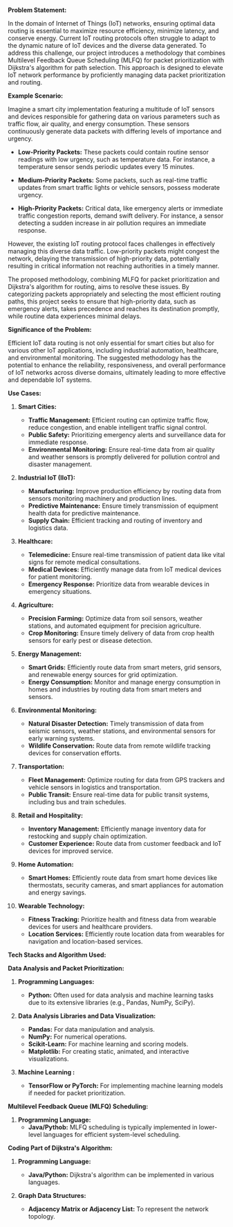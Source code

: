 **Problem Statement:**

In the domain of Internet of Things (IoT) networks, ensuring optimal data routing is essential to maximize resource efficiency, minimize latency, and conserve energy. Current IoT routing protocols often struggle to adapt to the dynamic nature of IoT devices and the diverse data generated. To address this challenge, our project introduces a methodology that combines Multilevel Feedback Queue Scheduling (MLFQ) for packet prioritization with Dijkstra's algorithm for path selection. This approach is designed to elevate IoT network performance by proficiently managing data packet prioritization and routing.

**Example Scenario:**

Imagine a smart city implementation featuring a multitude of IoT sensors and devices responsible for gathering data on various parameters such as traffic flow, air quality, and energy consumption. These sensors continuously generate data packets with differing levels of importance and urgency.

- **Low-Priority Packets:** These packets could contain routine sensor readings with low urgency, such as temperature data. For instance, a temperature sensor sends periodic updates every 15 minutes.

- **Medium-Priority Packets:** Some packets, such as real-time traffic updates from smart traffic lights or vehicle sensors, possess moderate urgency.

- **High-Priority Packets:** Critical data, like emergency alerts or immediate traffic congestion reports, demand swift delivery. For instance, a sensor detecting a sudden increase in air pollution requires an immediate response.

However, the existing IoT routing protocol faces challenges in effectively managing this diverse data traffic. Low-priority packets might congest the network, delaying the transmission of high-priority data, potentially resulting in critical information not reaching authorities in a timely manner.

The proposed methodology, combining MLFQ for packet prioritization and Dijkstra's algorithm for routing, aims to resolve these issues. By categorizing packets appropriately and selecting the most efficient routing paths, this project seeks to ensure that high-priority data, such as emergency alerts, takes precedence and reaches its destination promptly, while routine data experiences minimal delays.

**Significance of the Problem:**

Efficient IoT data routing is not only essential for smart cities but also for various other IoT applications, including industrial automation, healthcare, and environmental monitoring. The suggested methodology has the potential to enhance the reliability, responsiveness, and overall performance of IoT networks across diverse domains, ultimately leading to more effective and dependable IoT systems.


**Use Cases:**

1. **Smart Cities:**
   - **Traffic Management:** Efficient routing can optimize traffic flow, reduce congestion, and enable intelligent traffic signal control.
   - **Public Safety:** Prioritizing emergency alerts and surveillance data for immediate response.
   - **Environmental Monitoring:** Ensure real-time data from air quality and weather sensors is promptly delivered for pollution control and disaster management.

2. **Industrial IoT (IIoT):**
   - **Manufacturing:** Improve production efficiency by routing data from sensors monitoring machinery and production lines.
   - **Predictive Maintenance:** Ensure timely transmission of equipment health data for predictive maintenance.
   - **Supply Chain:** Efficient tracking and routing of inventory and logistics data.

3. **Healthcare:**
   - **Telemedicine:** Ensure real-time transmission of patient data like vital signs for remote medical consultations.
   - **Medical Devices:** Efficiently manage data from IoT medical devices for patient monitoring.
   - **Emergency Response:** Prioritize data from wearable devices in emergency situations.

4. **Agriculture:**
   - **Precision Farming:** Optimize data from soil sensors, weather stations, and automated equipment for precision agriculture.
   - **Crop Monitoring:** Ensure timely delivery of data from crop health sensors for early pest or disease detection.

5. **Energy Management:**
   - **Smart Grids:** Efficiently route data from smart meters, grid sensors, and renewable energy sources for grid optimization.
   - **Energy Consumption:** Monitor and manage energy consumption in homes and industries by routing data from smart meters and sensors.

6. **Environmental Monitoring:**
   - **Natural Disaster Detection:** Timely transmission of data from seismic sensors, weather stations, and environmental sensors for early warning systems.
   - **Wildlife Conservation:** Route data from remote wildlife tracking devices for conservation efforts.

7. **Transportation:**
   - **Fleet Management:** Optimize routing for data from GPS trackers and vehicle sensors in logistics and transportation.
   - **Public Transit:** Ensure real-time data for public transit systems, including bus and train schedules.

8. **Retail and Hospitality:**
   - **Inventory Management:** Efficiently manage inventory data for restocking and supply chain optimization.
   - **Customer Experience:** Route data from customer feedback and IoT devices for improved service.

9. **Home Automation:**
   - **Smart Homes:** Efficiently route data from smart home devices like thermostats, security cameras, and smart appliances for automation and energy savings.

10. **Wearable Technology:**
    - **Fitness Tracking:** Prioritize health and fitness data from wearable devices for users and healthcare providers.
    - **Location Services:** Efficiently route location data from wearables for navigation and location-based services.



**Tech Stacks and Algorithm Used:**

**Data Analysis and Packet Prioritization:**

1. **Programming Languages:**
   - **Python:** Often used for data analysis and machine learning tasks due to its extensive libraries (e.g., Pandas, NumPy, SciPy).
   
2. **Data Analysis Libraries and Data Visualization:**
   - **Pandas:** For data manipulation and analysis.
   - **NumPy:** For numerical operations.
   - **Scikit-Learn:** For machine learning and scoring models.
   - **Matplotlib:** For creating static, animated, and interactive visualizations.

4. **Machine Learning :**
   - **TensorFlow or PyTorch:** For implementing machine learning models if needed for packet prioritization.


**Multilevel Feedback Queue (MLFQ) Scheduling:**

1. **Programming Language:**
   - **Java/Pythob:** MLFQ scheduling is typically implemented in lower-level languages for efficient system-level scheduling.


**Coding Part of Dijkstra's Algorithm:**

1. **Programming Language:**
   - **Java/Python:** Dijkstra's algorithm can be implemented in various languages.

2. **Graph Data Structures:**
   - **Adjacency Matrix or Adjacency List:** To represent the network topology.

